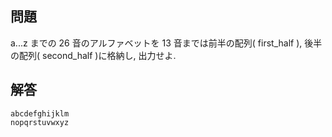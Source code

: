 ## 問題

a...z までの 26 音のアルファベットを 13 音までは前半の配列( first_half ), 後半の配列( second_half )に格納し, 出力せよ.

## 解答

```
abcdefghijklm
nopqrstuvwxyz
```
